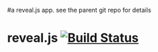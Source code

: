 #a reveal.js app. see the parent git repo for details

# reveal.js [![Build Status](https://travis-ci.org/hakimel/reveal.js.svg?branch=master)](https://travis-ci.org/hakimel/reveal.js)